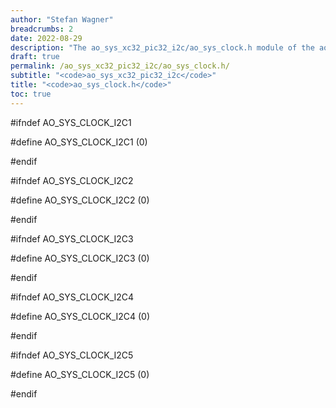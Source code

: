 ```yaml
---
author: "Stefan Wagner"
breadcrumbs: 2
date: 2022-08-29
description: "The ao_sys_xc32_pic32_i2c/ao_sys_clock.h module of the ao real-time operating system."
draft: true
permalink: /ao_sys_xc32_pic32_i2c/ao_sys_clock.h/ 
subtitle: "<code>ao_sys_xc32_pic32_i2c</code>"
title: "<code>ao_sys_clock.h</code>"
toc: true
---
```


#ifndef AO_SYS_CLOCK_I2C1

#define AO_SYS_CLOCK_I2C1   (0)

#endif

#ifndef AO_SYS_CLOCK_I2C2

#define AO_SYS_CLOCK_I2C2   (0)

#endif

#ifndef AO_SYS_CLOCK_I2C3

#define AO_SYS_CLOCK_I2C3   (0)

#endif

#ifndef AO_SYS_CLOCK_I2C4

#define AO_SYS_CLOCK_I2C4   (0)

#endif

#ifndef AO_SYS_CLOCK_I2C5

#define AO_SYS_CLOCK_I2C5   (0)

#endif

